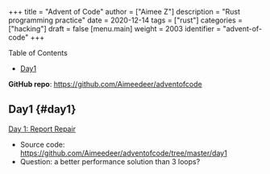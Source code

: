 +++
title = "Advent of Code"
author = ["Aimee Z"]
description = "Rust programming practice"
date = 2020-12-14
tags = ["rust"]
categories = ["hacking"]
draft = false
[menu.main]
  weight = 2003
  identifier = "advent-of-code"
+++

<div class="ox-hugo-toc toc">
<div></div>

<div class="heading">Table of Contents</div>

- [Day1](#day1)

</div>
<!--endtoc-->

**GitHub repo**: <https://github.com/Aimeedeer/adventofcode>


## Day1 {#day1}

[Day 1: Report Repair](https://adventofcode.com/2020/day/1)

-   Source code: <https://github.com/Aimeedeer/adventofcode/tree/master/day1>
-   Question: a better performance solution than 3 loops?